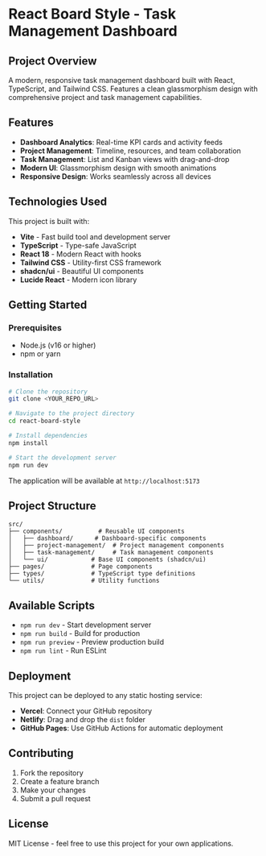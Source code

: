 # React Board Style - Task Management Dashboard

## Project Overview

A modern, responsive task management dashboard built with React, TypeScript, and Tailwind CSS. Features a clean glassmorphism design with comprehensive project and task management capabilities.

## Features

- **Dashboard Analytics**: Real-time KPI cards and activity feeds
- **Project Management**: Timeline, resources, and team collaboration
- **Task Management**: List and Kanban views with drag-and-drop
- **Modern UI**: Glassmorphism design with smooth animations
- **Responsive Design**: Works seamlessly across all devices

## Technologies Used

This project is built with:

- **Vite** - Fast build tool and development server
- **TypeScript** - Type-safe JavaScript
- **React 18** - Modern React with hooks
- **Tailwind CSS** - Utility-first CSS framework
- **shadcn/ui** - Beautiful UI components
- **Lucide React** - Modern icon library

## Getting Started

### Prerequisites

- Node.js (v16 or higher)
- npm or yarn

### Installation

```sh
# Clone the repository
git clone <YOUR_REPO_URL>

# Navigate to the project directory
cd react-board-style

# Install dependencies
npm install

# Start the development server
npm run dev
```

The application will be available at `http://localhost:5173`

## Project Structure

```
src/
├── components/          # Reusable UI components
│   ├── dashboard/      # Dashboard-specific components
│   ├── project-management/  # Project management components
│   ├── task-management/     # Task management components
│   └── ui/            # Base UI components (shadcn/ui)
├── pages/             # Page components
├── types/             # TypeScript type definitions
└── utils/             # Utility functions
```

## Available Scripts

- `npm run dev` - Start development server
- `npm run build` - Build for production
- `npm run preview` - Preview production build
- `npm run lint` - Run ESLint

## Deployment

This project can be deployed to any static hosting service:

- **Vercel**: Connect your GitHub repository
- **Netlify**: Drag and drop the `dist` folder
- **GitHub Pages**: Use GitHub Actions for automatic deployment

## Contributing

1. Fork the repository
2. Create a feature branch
3. Make your changes
4. Submit a pull request

## License

MIT License - feel free to use this project for your own applications.
